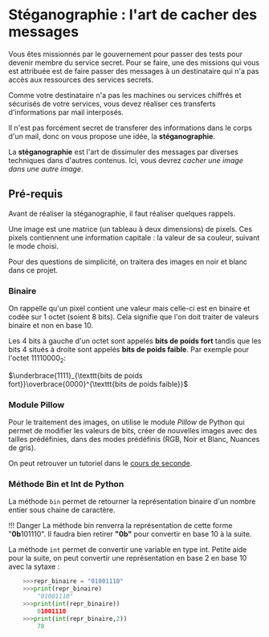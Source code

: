 # Stéganographie : l'art de cacher des messages

Vous êtes missionnés par le gouvernement pour passer des tests pour devenir membre du service secret.
Pour se faire, une des missions qui vous est attribuée est de faire passer des messages à un destinataire qui n'a pas accès aux ressources des services secrets.

Comme votre destinataire n'a pas les machines ou services chiffrés et sécurisés de votre services, vous devez réaliser ces transferts d'informations par mail interposés.

Il n'est pas forcément secret de transferer des informations dans le corps d'un mail, donc on vous propose une idée, la **stéganographie**.

La **stéganographie** est l'art de dissimuler des messages par diverses techniques dans d'autres contenus.
Ici, vous devrez *cacher une image dans une autre image*.

## Pré-requis

Avant de réaliser la stéganographie, il faut réaliser quelques rappels.

Une image est une matrice (un tableau à deux dimensions) de pixels. Ces pixels contiennent une information capitale : la valeur de sa couleur, suivant le mode choisi.

Pour des questions de simplicité, on traitera des images en noir et blanc dans ce projet.

### Binaire

On rappelle qu'un pixel contient une valeur mais celle-ci est en binaire et codée sur 1 octet (soient 8 bits).
Cela signifie que l'on doit traiter de valeurs binaire et non en base 10.

Les 4 bits à gauche d'un octet sont appelés **bits de poids fort** tandis que les bits 4 situés à droite sont appelés **bits de poids faible**.
Par exemple pour l'octet $1111 0000_{2}:$

$\underbrace{1111}_{\texttt{bits de poids fort}}\overbrace{0000}^{\texttt{bits de poids faible}}$

### Module Pillow

Pour le traitement des images, on utilise le module *Pillow* de Python qui permet de modifier les valeurs de bits, créer de nouvelles images avec des tailles prédéfinies, dans des modes prédéfinis (RGB, Noir et Blanc, Nuances de gris).

On peut retrouver un tutoriel dans le [cours de seconde](../../seconde/Photographie%20Numérique/c_2_Photographie_Couleur.md).

### Méthode Bin et Int de Python

La méthode `bin` permet de retourner la représentation binaire d'un nombre entier sous chaine de caractère.

!!! Danger
    La méthode bin renverra la représentation de cette forme "**0b**101110".
    Il faudra bien retirer **"0b"** pour convertir en base 10 à la suite.

La méthode `int` permet de convertir une variable en type int. Petite aide pour la suite, on peut convertir une représentation en base 2 en base 10 avec la sytaxe : 

```python
    >>>repr_binaire = "01001110"
    >>>print(repr_binaire)
        "01001110"
    >>>print(int(repr_binaire))
        01001110
    >>>print(int(repr_binaire,2))
        78
```
